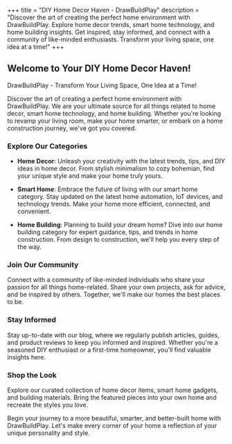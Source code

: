 +++
title = "DIY Home Decor Haven - DrawBuildPlay"
description = "Discover the art of creating the perfect home environment with DrawBuildPlay. Explore home decor trends, smart home technology, and home building insights. Get inspired, stay informed, and connect with a community of like-minded enthusiasts. Transform your living space, one idea at a time!"
+++

## Welcome to Your DIY Home Decor Haven!

DrawBuildPlay - Transform Your Living Space, One Idea at a Time!

Discover the art of creating a perfect home environment with DrawBuildPlay. We are your ultimate source for all things related to home decor, smart home technology, and home building. Whether you're looking to revamp your living room, make your home smarter, or embark on a home construction journey, we've got you covered.

### Explore Our Categories

- **Home Decor**: Unleash your creativity with the latest trends, tips, and DIY ideas in home decor. From stylish minimalism to cozy bohemian, find your unique style and make your home truly yours.

- **Smart Home**: Embrace the future of living with our smart home category. Stay updated on the latest home automation, IoT devices, and technology trends. Make your home more efficient, connected, and convenient.

- **Home Building**: Planning to build your dream home? Dive into our home building category for expert guidance, tips, and trends in home construction. From design to construction, we'll help you every step of the way.

### Join Our Community

Connect with a community of like-minded individuals who share your passion for all things home-related. Share your own projects, ask for advice, and be inspired by others. Together, we'll make our homes the best places to be.

### Stay Informed

Stay up-to-date with our blog, where we regularly publish articles, guides, and product reviews to keep you informed and inspired. Whether you're a seasoned DIY enthusiast or a first-time homeowner, you'll find valuable insights here.

### Shop the Look

Explore our curated collection of home decor items, smart home gadgets, and building materials. Bring the featured pieces into your own home and recreate the styles you love.

Begin your journey to a more beautiful, smarter, and better-built home with DrawBuildPlay. Let's make every corner of your home a reflection of your unique personality and style.
